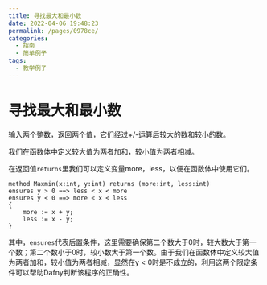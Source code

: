 ```yaml
---
title: 寻找最大和最小数
date: 2022-04-06 19:48:23
permalink: /pages/0978ce/
categories:
  - 指南
  - 简单例子
tags: 
  - 教学例子
---
```

# 寻找最大和最小数

输入两个整数，返回两个值，它们经过+/-运算后较大的数和较小的数。

我们在函数体中定义较大值为两者加和，较小值为两者相减。


在返回值`returns`里我们可以定义变量more，less，以便在函数体中使用它们。


```dafny
method Maxmin(x:int, y:int) returns (more:int, less:int)    
ensures y > 0 ==> less < x < more
ensures y < 0 ==> more < x < less  
{
    more := x + y;
    less := x - y;
}
```
其中，`ensures`代表后置条件，这里需要确保第二个数大于0时，较大数大于第一个数；第二个数小于0时，较小数大于第一个数。由于我们在函数体中定义较大值为两者加和，较小值为两者相减，显然在y < 0时是不成立的，利用这两个限定条件可以帮助Dafny判断该程序的正确性。